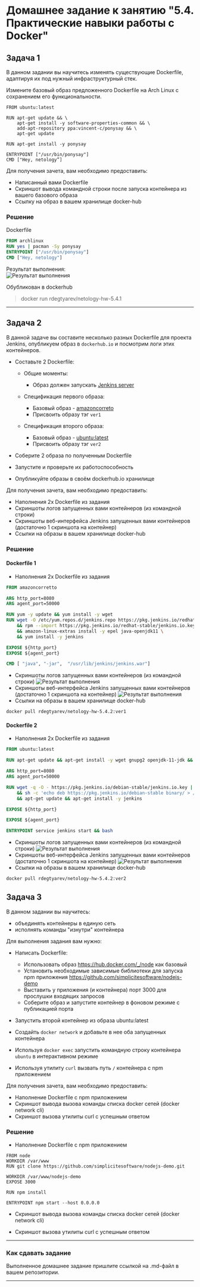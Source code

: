 # Домашнее задание к занятию "5.4. Практические навыки работы с Docker"

## Задача 1 

В данном задании вы научитесь изменять существующие Dockerfile, адаптируя их под нужный инфраструктурный стек.

Измените базовый образ предложенного Dockerfile на Arch Linux c сохранением его функциональности.

```text
FROM ubuntu:latest

RUN apt-get update && \
    apt-get install -y software-properties-common && \
    add-apt-repository ppa:vincent-c/ponysay && \
    apt-get update
 
RUN apt-get install -y ponysay

ENTRYPOINT ["/usr/bin/ponysay"]
CMD ["Hey, netology”]
```

Для получения зачета, вам необходимо предоставить:
- Написанный вами Dockerfile
- Скриншот вывода командной строки после запуска контейнера из вашего базового образа
- Ссылку на образ в вашем хранилище docker-hub  

### Решение  
Dockerfile
```dockerfile
FROM archlinux
RUN yes | pacman -Sy ponysay
ENTRYPOINT ["/usr/bin/ponysay"]
CMD ["Hey, netology"]
```  
Результат выполнения:  
![Результат выполнения](https://github.com/rdegtyarev/virt-homeworks/blob/master/05-virt-04-docker-practical-skills/task-1/ponysay.png)

Обубликован в dockerhub

>docker run rdegtyarev/netology-hw-5.4.1

---

## Задача 2 

В данной задаче вы составите несколько разных Dockerfile для проекта Jenkins, опубликуем образ в `dockerhub.io` и посмотрим логи этих контейнеров.

- Составьте 2 Dockerfile:

    - Общие моменты:
        - Образ должен запускать [Jenkins server](https://www.jenkins.io/download/)
        
    - Спецификация первого образа:
        - Базовый образ - [amazoncorreto](https://hub.docker.com/_/amazoncorretto)
        - Присвоить образу тэг `ver1` 
    
    - Спецификация второго образа:
        - Базовый образ - [ubuntu:latest](https://hub.docker.com/_/ubuntu)
        - Присвоить образу тэг `ver2` 

- Соберите 2 образа по полученным Dockerfile
- Запустите и проверьте их работоспособность
- Опубликуйте образы в своём dockerhub.io хранилище

Для получения зачета, вам необходимо предоставить:
- Наполнения 2х Dockerfile из задания
- Скриншоты логов запущенных вами контейнеров (из командной строки)
- Скриншоты веб-интерфейса Jenkins запущенных вами контейнеров (достаточно 1 скриншота на контейнер)
- Ссылки на образы в вашем хранилище docker-hub

### Решение  

#### Dockerfile 1
- Наполнения 2х Dockerfile из задания  

```dockerfile
FROM amazoncorretto

ARG http_port=8080
ARG agent_port=50000

RUN yum -y update && yum install -y wget
RUN wget -O /etc/yum.repos.d/jenkins.repo https://pkg.jenkins.io/redhat-stable/jenkins.repo \
    && rpm --import https://pkg.jenkins.io/redhat-stable/jenkins.io.key \
    && amazon-linux-extras install -y epel java-openjdk11 \
    && yum install -y jenkins

EXPOSE ${http_port}
EXPOSE ${agent_port}

CMD [ "java", "-jar",  "/usr/lib/jenkins/jenkins.war"]
```
- Скриншоты логов запущенных вами контейнеров (из командной строки)
![Результат выполнения](https://github.com/rdegtyarev/virt-homeworks/blob/master/05-virt-04-docker-practical-skills/task-2/docker1/logs.png)
- Скриншоты веб-интерфейса Jenkins запущенных вами контейнеров (достаточно 1 скриншота на контейнер)
![Результат выполнения](https://github.com/rdegtyarev/virt-homeworks/blob/master/05-virt-04-docker-practical-skills/task-2/docker1/web.png)
- Ссылки на образы в вашем хранилище docker-hub 
```bash 
docker pull rdegtyarev/netology-hw-5.4.2:ver1
```

#### Dockerfile 2
- Наполнения 2х Dockerfile из задания  

```dockerfile
FROM ubuntu:latest

RUN apt-get update && apt-get install -y wget gnupg2 openjdk-11-jdk && rm -rf /var/lib/apt/lists/*

ARG http_port=8080
ARG agent_port=50000

RUN wget -q -O - https://pkg.jenkins.io/debian-stable/jenkins.io.key | apt-key add - \
    && sh -c 'echo deb https://pkg.jenkins.io/debian-stable binary/ > /etc/apt/sources.list.d/jenkins.list' \
    && apt-get update && apt-get install -y jenkins

EXPOSE ${http_port}

EXPOSE ${agent_port}

ENTRYPOINT service jenkins start && bash
```
- Скриншоты логов запущенных вами контейнеров (из командной строки)
![Результат выполнения](https://github.com/rdegtyarev/virt-homeworks/blob/master/05-virt-04-docker-practical-skills/task-2/docker2/logs.png)
- Скриншоты веб-интерфейса Jenkins запущенных вами контейнеров (достаточно 1 скриншота на контейнер)
![Результат выполнения](https://github.com/rdegtyarev/virt-homeworks/blob/master/05-virt-04-docker-practical-skills/task-2/docker2/web.png)
- Ссылки на образы в вашем хранилище docker-hub 
```bash 
docker pull rdegtyarev/netology-hw-5.4.2:ver2
```

## Задача 3 

В данном задании вы научитесь:
- объединять контейнеры в единую сеть
- исполнять команды "изнутри" контейнера

Для выполнения задания вам нужно:
- Написать Dockerfile: 
    - Использовать образ https://hub.docker.com/_/node как базовый
    - Установить необходимые зависимые библиотеки для запуска npm приложения https://github.com/simplicitesoftware/nodejs-demo
    - Выставить у приложения (и контейнера) порт 3000 для прослушки входящих запросов  
    - Соберите образ и запустите контейнер в фоновом режиме с публикацией порта

- Запустить второй контейнер из образа ubuntu:latest 
- Создайть `docker network` и добавьте в нее оба запущенных контейнера
- Используя `docker exec` запустить командную строку контейнера `ubuntu` в интерактивном режиме
- Используя утилиту `curl` вызвать путь `/` контейнера с npm приложением  

Для получения зачета, вам необходимо предоставить:
- Наполнение Dockerfile с npm приложением
- Скриншот вывода вызова команды списка docker сетей (docker network cli)
- Скриншот вызова утилиты curl с успешным ответом


### Решение  
- Наполнение Dockerfile с npm приложением
```docker
FROM node
WORKDIR /var/www
RUN git clone https://github.com/simplicitesoftware/nodejs-demo.git

WORKDIR /var/www/nodejs-demo
EXPOSE 3000

RUN npm install

ENTRYPOINT npm start --host 0.0.0.0
```

- Скриншот вывода вызова команды списка docker сетей (docker network cli)

- Скриншот вызова утилиты curl с успешным ответом


---

### Как cдавать задание

Выполненное домашнее задание пришлите ссылкой на .md-файл в вашем репозитории.

---
